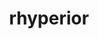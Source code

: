 ---
id: 464
title: rhyperior
types: [ground,rock]
image: https://raw.githubusercontent.com/PokeAPI/sprites/master/sprites/pokemon/464.png
---